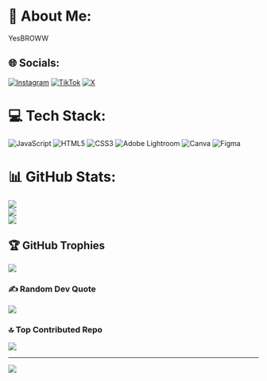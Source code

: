 # 💫 About Me:
YesBROWW


## 🌐 Socials:
[![Instagram](https://img.shields.io/badge/Instagram-%23E4405F.svg?logo=Instagram&logoColor=white)](https://instagram.com/irsyadhakki) [![TikTok](https://img.shields.io/badge/TikTok-%23000000.svg?logo=TikTok&logoColor=white)](https://tiktok.com/@Murphyss) [![X](https://img.shields.io/badge/X-black.svg?logo=X&logoColor=white)](https://x.com/HakikiIrsyadd) 

# 💻 Tech Stack:
![JavaScript](https://img.shields.io/badge/javascript-%23323330.svg?style=flat-square&logo=javascript&logoColor=%23F7DF1E) ![HTML5](https://img.shields.io/badge/html5-%23E34F26.svg?style=flat-square&logo=html5&logoColor=white) ![CSS3](https://img.shields.io/badge/css3-%231572B6.svg?style=flat-square&logo=css3&logoColor=white) ![Adobe Lightroom](https://img.shields.io/badge/Adobe%20Lightroom-31A8FF.svg?style=flat-square&logo=Adobe%20Lightroom&logoColor=white) ![Canva](https://img.shields.io/badge/Canva-%2300C4CC.svg?style=flat-square&logo=Canva&logoColor=white) ![Figma](https://img.shields.io/badge/figma-%23F24E1E.svg?style=flat-square&logo=figma&logoColor=white)
# 📊 GitHub Stats:
![](https://github-readme-stats.vercel.app/api?username=Irsyadhakki&theme=radical&hide_border=false&include_all_commits=true&count_private=true)<br/>
![](https://github-readme-streak-stats.herokuapp.com/?user=Irsyadhakki&theme=radical&hide_border=false)<br/>
![](https://github-readme-stats.vercel.app/api/top-langs/?username=Irsyadhakki&theme=radical&hide_border=false&include_all_commits=true&count_private=true&layout=compact)

## 🏆 GitHub Trophies
![](https://github-profile-trophy.vercel.app/?username=Irsyadhakki&theme=radical&no-frame=true&no-bg=true&margin-w=4)

### ✍️ Random Dev Quote
![](https://quotes-github-readme.vercel.app/api?type=horizontal&theme=radical)

### 🔝 Top Contributed Repo
![](https://github-contributor-stats.vercel.app/api?username=Irsyadhakki&limit=5&theme=radical&combine_all_yearly_contributions=true)

---
[![](https://visitcount.itsvg.in/api?id=Irsyadhakki&icon=4&color=0)](https://visitcount.itsvg.in)

<!-- Proudly created with GPRM ( https://gprm.itsvg.in ) -->
